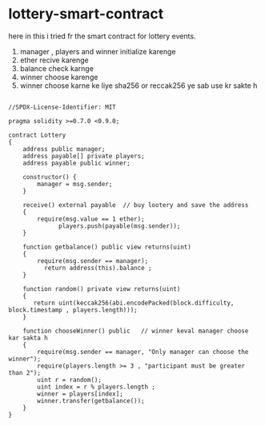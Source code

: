 # lottery-smart-contract
here in this i tried fr the smart contract for lottery events.
1. manager , players and winner initialize karenge
2. ether recive karenge 
3. balance check karnge 
4. winner choose karenge
5. winner choose karne ke liye sha256 or reccak256 ye sab use kr sakte h
```

//SPDX-License-Identifier: MIT

pragma solidity >=0.7.0 <0.9.0;

contract Lottery
{
    address public manager;
    address payable[] private players;
    address payable public winner;
    
    constructor() {
        manager = msg.sender;
    }

    receive() external payable  // buy lootery and save the address
    {
        require(msg.value == 1 ether);            
              players.push(payable(msg.sender));
    }

    function getbalance() public view returns(uint)
    {
        require(msg.sender == manager);
          return address(this).balance ;
    }

    function random() private view returns(uint)
    {
       return uint(keccak256(abi.encodePacked(block.difficulty, block.timestamp , players.length)));
    }

    function chooseWinner() public   // winner keval manager choose kar sakta h
    {
        require(msg.sender == manager, "Only manager can choose the winner");
        require(players.length >= 3 , "participant must be greater than 2");
        uint r = random();
        uint index = r % players.length ;
        winner = players[index];  
        winner.transfer(getbalance()); 
    }     
}
